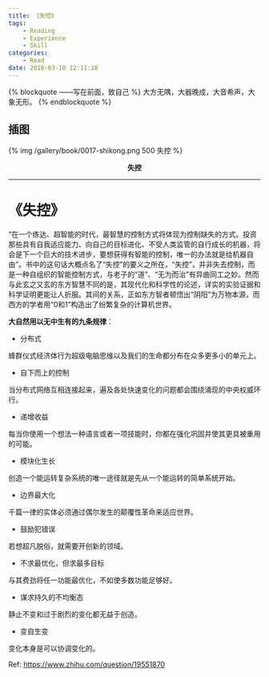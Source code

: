 ```yaml
---
title: 《失控》
tags:
	- Reading
	- Experience
	- Skill
categories:
	- Read
date: 2018-03-10 12:11:18
---
```


{% blockquote ——写在前面，致自己 %}
大方无隅，大器晚成，大音希声，大象无形。
{% endblockquote %}

<!-- more -->

## 插图
{% img /gallery/book/0017-shikong.png 500 失控 %}
<p align="center"><b>失控</b></p>

-----

# 《失控》

“在一个练达、超智能的时代，最智慧的控制方式将体现为控制缺失的方式。投资那些具有自我适应能力、向自己的目标进化、不受人类监管的自行成长的机器，将会是下一个巨大的技术进步，要想获得有智能的控制，唯一的办法就是给机器自由”。书中的这句话大概点名了“失控”的要义之所在，“失控”，并非失去控制，而是一种自组织的智能控制方式，与老子的“道”、“无为而治”有异曲同工之妙。然而与此玄之又玄的东方智慧不同的是，其现代化和科学性的论述，详实的实验证据和科学证明更能让人折服。其间的关系，正如东方智者顿悟出“阴阳”为万物本源，而西方的学者用“0和1”构造出了纷繁复杂的计算机世界。

**大自然用以无中生有的九条规律**：

- 分布式

蜂群仪式经济体行为超级电脑思维以及我们的生命都分布在众多更多小的单元上。

- 自下而上的控制

当分布式网络互相连接起来，遍及各处快速变化的问题都会围绕涌现的中央权威环行。

- 递增收益

每当你使用一个想法一种语言或者一项技能时，你都在强化巩固并使其更具被重用的可能。

- 模块化生长

创造一个能运转复杂系统的唯一途径就是先从一个能运转的简单系统开始。

- 边界最大化

千篇一律的实体必须通过偶尔发生的颠覆性革命来适应世界。

- 鼓励犯错误

若想超凡脱俗，就需要开创新的领域。

- 不求最优化，但求最多目标

与其费劲将任一功能最优化，不如使多数功能足够好。

- 谋求持久的不均衡态

静止不变和过于剧烈的变化都无益于创造。

- 变自生变

变化本身是可以协调变化的。

Ref: https://www.zhihu.com/question/19551870
